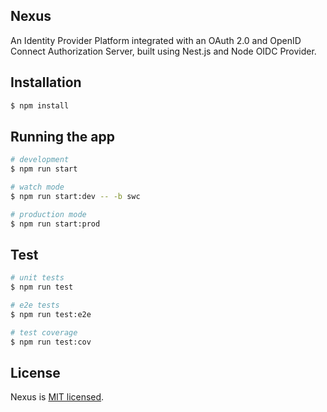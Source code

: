 ## Nexus
An Identity Provider Platform integrated with an OAuth 2.0 and OpenID Connect Authorization Server, built using Nest.js and Node OIDC Provider.

## Installation

```bash
$ npm install
```

## Running the app

```bash
# development
$ npm run start

# watch mode
$ npm run start:dev -- -b swc

# production mode
$ npm run start:prod
```

## Test

```bash
# unit tests
$ npm run test

# e2e tests
$ npm run test:e2e

# test coverage
$ npm run test:cov
```

## License

Nexus is [MIT licensed](LICENSE).
